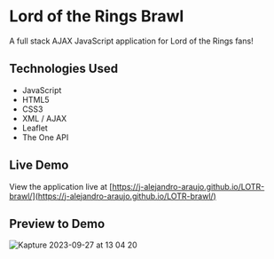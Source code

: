 # Lord of the Rings Brawl

A full stack AJAX JavaScript application for Lord of the Rings fans!

## Technologies Used

- JavaScript
- HTML5
- CSS3
- XML / AJAX
- Leaflet
- The One API

## Live Demo

View the application live at [https://j-alejandro-araujo.github.io/LOTR-brawl/](https://j-alejandro-araujo.github.io/LOTR-brawl/)

## Preview to Demo

![Kapture 2023-09-27 at 13 04 20](https://github.com/j-alejandro-araujo/LOTR-brawl/assets/91649194/24a9503f-67fb-49bc-b25e-2a3d0ac48bad)

